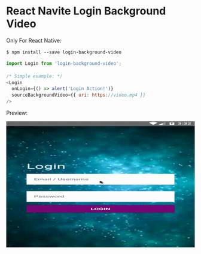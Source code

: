 # React Navite Login Background Video

Only For React Native:
```
$ npm install --save login-background-video
```

```javascript
import Login from 'login-background-video';

/* Simple example: */
<Login
  onLogin={() => alert('Login Action!')}
  sourceBackgroundVideo={{ uri: https://video.mp4 }}
/>
```

Preview:

![alt text](https://github.com/ferryhinardi/login-background-video/blob/master/documents/rec1.gif)
